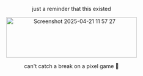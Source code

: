 <p align="center">
just a reminder that this existed 

<p align="center">
<img width="342" height="106" alt="Screenshot 2025-04-21 11 57 27" src="https://github.com/user-attachments/assets/6f943aa4-215c-4785-bd56-60d20f4790b5" />

<p align="center">
 can't catch a break on a pixel game 🙏

